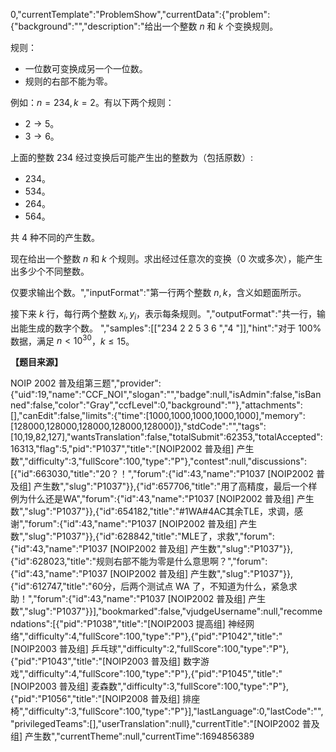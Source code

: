0,"currentTemplate":"ProblemShow","currentData":{"problem":{"background":"","description":"给出一个整数 $n$ 和 $k$ 个变换规则。

规则：
- 一位数可变换成另一个一位数。
- 规则的右部不能为零。

例如：$n=234,k=2$。有以下两个规则：

- $2\longrightarrow 5$。  
- $3\longrightarrow 6$。 

上面的整数 $234$ 经过变换后可能产生出的整数为（包括原数）:

- $234$。
- $534$。
- $264$。
- $564$。

共 $4$ 种不同的产生数。

现在给出一个整数 $n$ 和 $k$ 个规则。求出经过任意次的变换（$0$ 次或多次），能产生出多少个不同整数。

仅要求输出个数。","inputFormat":"第一行两个整数 $n,k$，含义如题面所示。

接下来 $k$ 行，每行两个整数 $x_i,y_i$，表示每条规则。","outputFormat":"共一行，输出能生成的数字个数。
","samples":[["234 2
2 5
3 6
","4
"]],"hint":"对于 $100\%$ 数据，满足 $n \lt 10^{30}$，$k \le 15$。

**【题目来源】**

NOIP 2002 普及组第三题","provider":{"uid":19,"name":"CCF_NOI","slogan":"","badge":null,"isAdmin":false,"isBanned":false,"color":"Gray","ccfLevel":0,"background":""},"attachments":[],"canEdit":false,"limits":{"time":[1000,1000,1000,1000,1000],"memory":[128000,128000,128000,128000,128000]},"stdCode":"","tags":[10,19,82,127],"wantsTranslation":false,"totalSubmit":62353,"totalAccepted":16313,"flag":5,"pid":"P1037","title":"[NOIP2002 普及组] 产生数","difficulty":3,"fullScore":100,"type":"P"},"contest":null,"discussions":[{"id":663030,"title":"20？！","forum":{"id":43,"name":"P1037 [NOIP2002 普及组] 产生数","slug":"P1037"}},{"id":657706,"title":"用了高精度，最后一个样例为什么还是WA","forum":{"id":43,"name":"P1037 [NOIP2002 普及组] 产生数","slug":"P1037"}},{"id":654182,"title":"#1WA#4AC其余TLE，求调，感谢","forum":{"id":43,"name":"P1037 [NOIP2002 普及组] 产生数","slug":"P1037"}},{"id":628842,"title":"MLE了，求救","forum":{"id":43,"name":"P1037 [NOIP2002 普及组] 产生数","slug":"P1037"}},{"id":628023,"title":"规则右部不能为零是什么意思啊？","forum":{"id":43,"name":"P1037 [NOIP2002 普及组] 产生数","slug":"P1037"}},{"id":612747,"title":"60分，后两个测试点 WA 了，不知道为什么，紧急求助！","forum":{"id":43,"name":"P1037 [NOIP2002 普及组] 产生数","slug":"P1037"}}],"bookmarked":false,"vjudgeUsername":null,"recommendations":[{"pid":"P1038","title":"[NOIP2003 提高组] 神经网络","difficulty":4,"fullScore":100,"type":"P"},{"pid":"P1042","title":"[NOIP2003 普及组] 乒乓球","difficulty":2,"fullScore":100,"type":"P"},{"pid":"P1043","title":"[NOIP2003 普及组] 数字游戏","difficulty":4,"fullScore":100,"type":"P"},{"pid":"P1045","title":"[NOIP2003 普及组] 麦森数","difficulty":3,"fullScore":100,"type":"P"},{"pid":"P1056","title":"[NOIP2008 普及组] 排座椅","difficulty":3,"fullScore":100,"type":"P"}],"lastLanguage":0,"lastCode":"","privilegedTeams":[],"userTranslation":null},"currentTitle":"[NOIP2002 普及组] 产生数","currentTheme":null,"currentTime":1694856389